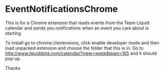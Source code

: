 EventNotificationsChrome
========================

This is for a Chrome extension that reads events from the Team Liquid calendar and sends you notifications when an event you care about is starting


To install go to chrome://extensions, click enable developer mode and then load unpacked extension and choose the folder that this is in. Go to http://www.liquiddota.com/calendar/?view=week&team=165 and it should pop up.

Thanks
